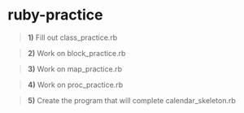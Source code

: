 # ruby-practice

> **1)**  Fill out class_practice.rb

> **2)**  Work on block_practice.rb

> **3)**   Work on map_practice.rb

> **4)**   Work on proc_practice.rb

> **5)**   Create the program that will complete calendar_skeleton.rb	